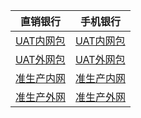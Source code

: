 |  直销银行   | 手机银行  |
|  ----  | ----  |
| [UAT内网包](https://www.pgyer.com/dsbank_uat)  | [UAT内网包](https://www.pgyer.com/pmobile_uat_n) |
| [UAT外网包](https://www.pgyer.com/dsbank_uat_w)  | [UAT外网包](https://www.pgyer.com/pmobile_uat_w) |
| [准生产内网](https://www.pgyer.com/dsbank_zsc)  | [准生产内网](https://www.pgyer.com/pmobile_zsc_n) |
| [准生产外网](https://www.pgyer.com/dsbank_zsc_w)  | [准生产外网](https://www.pgyer.com/pmobile_zsc_w) |
